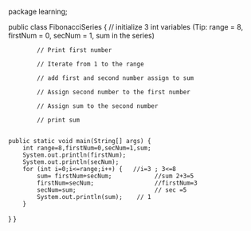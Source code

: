 package learning;

public class FibonacciSeries {
	// initialize 3 int variables (Tip: range = 8, firstNum = 0, secNum = 1, sum in the series)

			// Print first number
			
			// Iterate from 1 to the range
			
			// add first and second number assign to sum

			// Assign second number to the first number

			// Assign sum to the second number
			
			// print sum


	public static void main(String[] args) {
		int range=8,firstNum=0,secNum=1,sum;
		System.out.println(firstNum);
		System.out.println(secNum);
		for (int i=0;i<=range;i++) {   //i=3 ; 3<=8
			sum= firstNum+secNum;            //sum 2+3=5
			firstNum=secNum;                 //firstNum=3
			secNum=sum;                      // sec =5
			System.out.println(sum);    // 1 
		}
	  
		    
	
}
}
